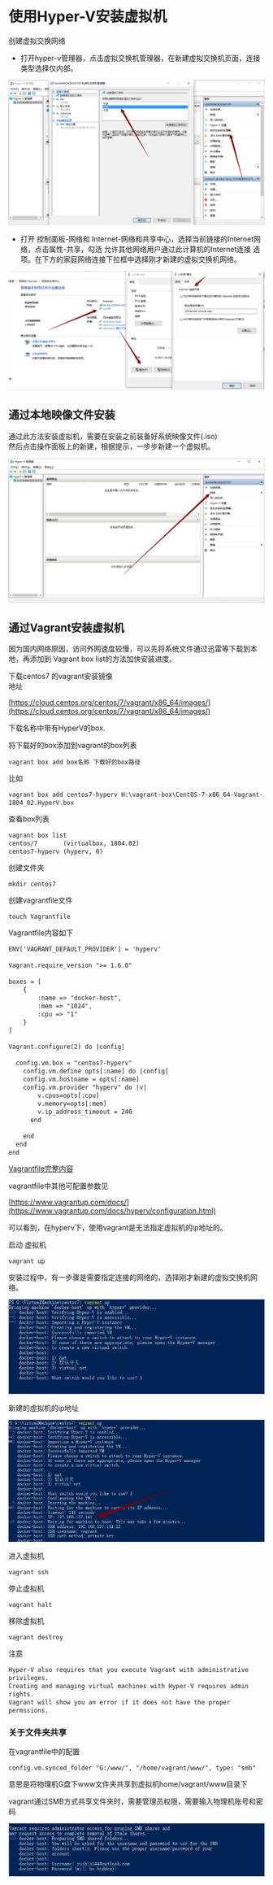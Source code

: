 # 使用Hyper-V安装虚拟机  #

创建虚拟交换网络

- 打开hyper-v管理器，点击虚拟交换机管理器，在新建虚拟交换机页面，连接类型选择仅内部。

![创建虚拟交换网络](./images/hyperv-vitrual.png)

- 打开 控制面板-网络和 Internet-网络和共享中心，选择当前链接的Internet网络，点击属性-共享，勾选 允许其他网络用户通过此计算机的Internet连接 选项。在下方的家庭网络连接下拉框中选择刚才新建的虚拟交换机网络。


![创建虚拟交换网络](./images/hypverv-netowork.png)

## 通过本地映像文件安装 ##

通过此方法安装虚拟机，需要在安装之前装备好系统映像文件(.iso)  
然后点击操作面板上的新建，根据提示，一步步新建一个虚拟机。

![新建虚拟机](./images/hyperv-newmachine.png)


## 通过Vagrant安装虚拟机 ##

因为国内网络原因，访问外网速度较慢，可以先将系统文件通过迅雷等下载到本地，再添加到 Vagrant box list的方法加快安装进度。 

下载centos7 的vagrant安装镜像  
地址 

[https://cloud.centos.org/centos/7/vagrant/x86_64/images/](https://cloud.centos.org/centos/7/vagrant/x86_64/images/)

下载名称中带有HyperV的box.


将下载好的box添加到vagrant的box列表


	vagrant box add box名称 下载好的box路径

比如 
	
	vagrant box add centos7-hyperv H:\vagrant-box\CentOS-7-x86_64-Vagrant-1804_02.HyperV.box  


查看box列表
	
	vagrant box list
	centos/7       (virtualbox, 1804.02)
	centos7-hyperv (hyperv, 0)


创建文件夹  

	mkdir centos7

创建vagrantfile文件

	touch Vagrantfile

Vagrantfile内容如下  

	ENV['VAGRANT_DEFAULT_PROVIDER'] = 'hyperv'
	
	Vagrant.require_version ">= 1.6.0"
	
	boxes = [
	    {
	        :name => "docker-host",
	        :mem => "1024",
	        :cpu => "1"
	    }
	]
	
	Vagrant.configure(2) do |config|
	
	  config.vm.box = "centos7-hyperv"
	    config.vm.define opts[:name] do |config|
	    config.vm.hostname = opts[:name]
	    config.vm.provider "hyperv" do |v|
	    	v.cpus=opts[:cpu]
	      	v.memory=opts[:mem]
	      	v.ip_address_timeout = 240
	      end
	      
	    end
	  end
	end


[Vagrantfile完整内容](./centos-hyperv/Vagrantfile)

vagrantfile中其他可配置参数见 

[https://www.vagrantup.com/docs/](https://www.vagrantup.com/docs/hyperv/configuration.html)

可以看到，在hyperv下，使用vagrant是无法指定虚拟机的ip地址的。

启动 虚拟机 

	vagrant up  

安装过程中，有一步骤是需要指定连接的网络的，选择刚才新建的虚拟交换机网络。

![新建虚拟机](./images/hyperv-vagrant.png)

新建的虚拟机的ip地址

![新建虚拟机](./images/hyperv-ip.png)

进入虚拟机  

	vagrant ssh

停止虚拟机  

	vagrant halt

移除虚拟机  

	vagrant destroy 

注意 

	Hyper-V also requires that you execute Vagrant with administrative privileges. 
	Creating and managing virtual machines with Hyper-V requires admin rights. 
	Vagrant will show you an error if it does not have the proper permssions.


### 关于文件夹共享 ###

在vagrantfile中的配置

	config.vm.synced_folder "G:/www/", "/home/vagrant/www/", type: "smb"

意思是将物理机G盘下www文件夹共享到虚拟机home/vagrant/www目录下 

vagrant通过SMB方式共享文件夹时，需要管理员权限，需要输入物理机账号和密码


![管理员权限](./images/hyperv-syncfolder.png)